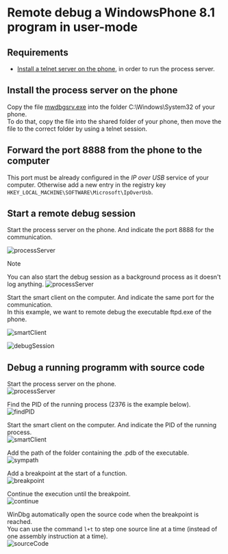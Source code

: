 # Remote debug a WindowsPhone 8.1 program in user-mode

## Requirements

- [Install a telnet server on the phone](../telnetOverUsb/README.md), in order to run the process server.

## Install the process server on the phone

Copy the file [mwdbgsrv.exe](mwdbgsrv.exe) into the folder C:\Windows\System32 of your phone.  
To do that, copy the file into the shared folder of your phone, then move the file to the correct folder by using a telnet session.  

## Forward the port 8888 from the phone to the computer

This port must be already configured in the _IP over USB_ service  of your computer. Otherwise add a new entry in the registry key `HKEY_LOCAL_MACHINE\SOFTWARE\Microsoft\IpOverUsb`.  

## Start a remote debug session

Start the process server on the phone. And indicate the port 8888 for the communication.  

![processServer](Capture01A.PNG)

> [!NOTE]
> You can also start the debug session as a background process as it doesn't log anything.
> ![processServer](Capture01B.PNG)


Start the smart client on the computer. And indicate the same port for the communication.  
In this example, we want to remote debug the executable ftpd.exe of the phone.  

![smartClient](Capture02.PNG)

![debugSession](Capture03.PNG)

## Debug a running programm with source code

Start the process server on the phone.  
![processServer](Capture01A.PNG)

Find the PID of the running process (2376 is the example below).  
![findPID](Capture08.PNG)

Start the smart client on the computer. And indicate the PID of the running process.  
![smartClient](Capture09.PNG)

Add the path of the folder containing the .pdb of the executable.  
![sympath](Capture04.PNG)

Add a breakpoint at the start of a function.  
![breakpoint](Capture05.PNG)

Continue the execution until the breakpoint.  
![continue](Capture06.PNG)

WinDbg automatically open the source code when the breakpoint is reached.  
You can use the command `l+t` to step one source line at a time (instead of one assembly instruction at a time).  
![sourceCode](Capture07.PNG)


